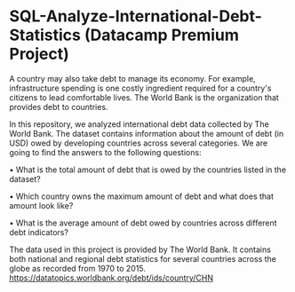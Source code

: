 # SQL-Analyze-International-Debt-Statistics (Datacamp Premium Project)

A country may also take debt to manage its economy. For example, infrastructure spending is one costly ingredient required for a country's citizens to lead comfortable lives. The World Bank is the organization that provides debt to countries.

In this repository, we analyzed international debt data collected by The World Bank. The dataset contains information about the amount of debt (in USD) owed by developing countries across several categories. We are going to find the answers to the following questions:

•	What is the total amount of debt that is owed by the countries listed in the dataset?

•	Which country owns the maximum amount of debt and what does that amount look like?

•	What is the average amount of debt owed by countries across different debt indicators?

The data used in this project is provided by The World Bank. It contains both national and regional debt statistics for several countries across the globe as recorded from 1970 to 2015. https://datatopics.worldbank.org/debt/ids/country/CHN
